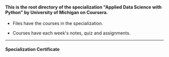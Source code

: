 #### This is the root directory of the specialization "Applied Data Science with Python" by University of Michigan on Coursera. ####



* Files have the courses in the specialization.

* Courses have each week's notes, quiz and assignments.

------------------------------------------------------------

#### Specialization Certificate ####




